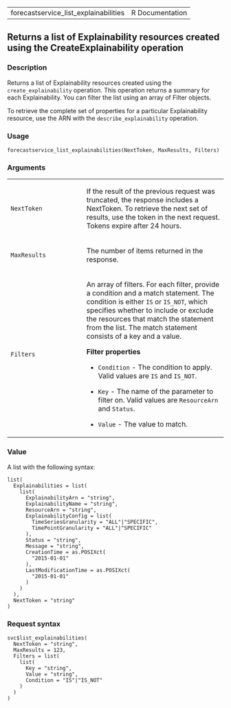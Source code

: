 <table style="width: 100%;">
<tbody>
<tr class="odd">
<td>forecastservice_list_explainabilities</td>
<td style="text-align: right;">R Documentation</td>
</tr>
</tbody>
</table>

## Returns a list of Explainability resources created using the CreateExplainability operation

### Description

Returns a list of Explainability resources created using the
`create_explainability` operation. This operation returns a summary for
each Explainability. You can filter the list using an array of Filter
objects.

To retrieve the complete set of properties for a particular
Explainability resource, use the ARN with the `describe_explainability`
operation.

### Usage

    forecastservice_list_explainabilities(NextToken, MaxResults, Filters)

### Arguments

<table>
<colgroup>
<col style="width: 35%" />
<col style="width: 65%" />
</colgroup>
<tbody>
<tr class="odd">
<td><code
id="forecastservice_list_explainabilities_:_NextToken">NextToken</code></td>
<td><p>If the result of the previous request was truncated, the response
includes a NextToken. To retrieve the next set of results, use the token
in the next request. Tokens expire after 24 hours.</p></td>
</tr>
<tr class="even">
<td><code
id="forecastservice_list_explainabilities_:_MaxResults">MaxResults</code></td>
<td><p>The number of items returned in the response.</p></td>
</tr>
<tr class="odd">
<td><code
id="forecastservice_list_explainabilities_:_Filters">Filters</code></td>
<td><p>An array of filters. For each filter, provide a condition and a
match statement. The condition is either <code>IS</code> or
<code>IS_NOT</code>, which specifies whether to include or exclude the
resources that match the statement from the list. The match statement
consists of a key and a value.</p>
<p><strong>Filter properties</strong></p>
<ul>
<li><p><code>Condition</code> - The condition to apply. Valid values are
<code>IS</code> and <code>IS_NOT</code>.</p></li>
<li><p><code>Key</code> - The name of the parameter to filter on. Valid
values are <code>ResourceArn</code> and <code>Status</code>.</p></li>
<li><p><code>Value</code> - The value to match.</p></li>
</ul></td>
</tr>
</tbody>
</table>

### Value

A list with the following syntax:

    list(
      Explainabilities = list(
        list(
          ExplainabilityArn = "string",
          ExplainabilityName = "string",
          ResourceArn = "string",
          ExplainabilityConfig = list(
            TimeSeriesGranularity = "ALL"|"SPECIFIC",
            TimePointGranularity = "ALL"|"SPECIFIC"
          ),
          Status = "string",
          Message = "string",
          CreationTime = as.POSIXct(
            "2015-01-01"
          ),
          LastModificationTime = as.POSIXct(
            "2015-01-01"
          )
        )
      ),
      NextToken = "string"
    )

### Request syntax

    svc$list_explainabilities(
      NextToken = "string",
      MaxResults = 123,
      Filters = list(
        list(
          Key = "string",
          Value = "string",
          Condition = "IS"|"IS_NOT"
        )
      )
    )
